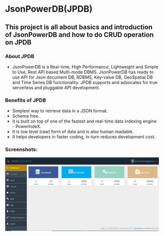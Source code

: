 <h1>JsonPowerDB(JPDB)</h1>
<h2>This project is all about basics and introduction of JsonPowerDB and how to do CRUD operation on JPDB</h2>
<h3>About JPDB</h3>
<ul>
  <li>JsonPowerDB is a Real-time, High Performance, Lightweight and Simple to Use, Rest API based Multi-mode DBMS. 
    JsonPowerDB has ready to use API for Json document DB, RDBMS, Key-value DB, GeoSpatial DB and Time Series DB 
    functionality. JPDB supports and advocates for true serverless and pluggable API development.
  </li>
</ul>
 <h3>Benefits of JPDB</h3>
  <ul>
    <li>Simplest way to retrieve data in a JSON format.</li>
    <li>Schema free.</li>
    <li>It is built on top of one of the fastest and real-time data indexing engine - PowerIndeX.</li>
    <li>It is low level (raw) form of data and is also human readable.</li>
    <li>It helps developers in faster coding, in-turn reduces development cost.</li>
  </ul>
  <h3>Screenshots:</h3>
  <img src="/Assets/screenshots/dashboard-jpdb.jpg" alt="My cool logo"/>
  
  
  
